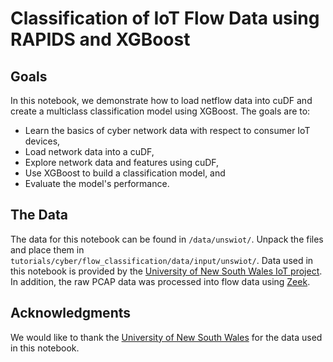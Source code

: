 # Classification of IoT Flow Data using RAPIDS and XGBoost

## Goals
In this notebook, we demonstrate how to load netflow data into cuDF and create a multiclass classification model using XGBoost. The goals are to:

* Learn the basics of cyber network data with respect to consumer IoT devices,
* Load network data into a cuDF,
* Explore network data and features using cuDF,
* Use XGBoost to build a classification model, and
* Evaluate the model's performance.

## The Data
The data for this notebook can be found in `/data/unswiot/`. Unpack the files and place them in `tutorials/cyber/flow_classification/data/input/unswiot/`. Data used in this notebook is provided by the [University of New South Wales IoT project](https://iotanalytics.unsw.edu.au/traffic_analysis.html). In addition, the raw PCAP data was processed into flow data using [Zeek](https://www.zeek.org).

## Acknowledgments
We would like to thank the [University of New South Wales](https://www.unsw.edu.au) for the data used in this notebook.